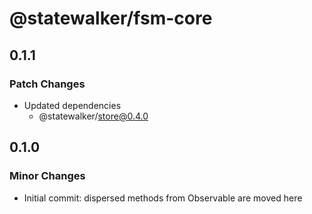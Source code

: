 # @statewalker/fsm-core

## 0.1.1

### Patch Changes

- Updated dependencies
  - @statewalker/store@0.4.0

## 0.1.0

### Minor Changes

- Initial commit: dispersed methods from Observable are moved here
